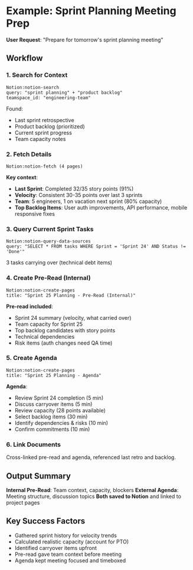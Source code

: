 # Example: Sprint Planning Meeting Prep

**User Request**: "Prepare for tomorrow's sprint planning meeting"

## Workflow

### 1. Search for Context
```
Notion:notion-search
query: "sprint planning" + "product backlog"
teamspace_id: "engineering-team"
```

Found:
- Last sprint retrospective
- Product backlog (prioritized)
- Current sprint progress
- Team capacity notes

### 2. Fetch Details
```
Notion:notion-fetch (4 pages)
```

**Key context**:
- **Last Sprint**: Completed 32/35 story points (91%)
- **Velocity**: Consistent 30-35 points over last 3 sprints
- **Team**: 5 engineers, 1 on vacation next sprint (80% capacity)
- **Top Backlog Items**: User auth improvements, API performance, mobile responsive fixes

### 3. Query Current Sprint Tasks
```
Notion:notion-query-data-sources
query: "SELECT * FROM tasks WHERE Sprint = 'Sprint 24' AND Status != 'Done'"
```

3 tasks carrying over (technical debt items)

### 4. Create Pre-Read (Internal)
```
Notion:notion-create-pages
title: "Sprint 25 Planning - Pre-Read (Internal)"
```

**Pre-read included**:
- Sprint 24 summary (velocity, what carried over)
- Team capacity for Sprint 25
- Top backlog candidates with story points
- Technical dependencies
- Risk items (auth changes need QA time)

### 5. Create Agenda
```
Notion:notion-create-pages  
title: "Sprint 25 Planning - Agenda"
```

**Agenda**:
- Review Sprint 24 completion (5 min)
- Discuss carryover items (5 min)
- Review capacity (28 points available)
- Select backlog items (30 min)
- Identify dependencies & risks (10 min)
- Confirm commitments (10 min)

### 6. Link Documents
Cross-linked pre-read and agenda, referenced last retro and backlog.

## Output Summary

**Internal Pre-Read**: Team context, capacity, blockers
**External Agenda**: Meeting structure, discussion topics
**Both saved to Notion** and linked to project pages

## Key Success Factors
- Gathered sprint history for velocity trends
- Calculated realistic capacity (account for PTO)
- Identified carryover items upfront
- Pre-read gave team context before meeting
- Agenda kept meeting focused and timeboxed
